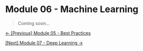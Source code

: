 # Module 06 - Machine Learning

> Coming soon...

[&#8592; \[Previous\] Module 05 - Best Practices](../m05-best-practices/README.md) 

[\[Next\] Module 07 - Deep Learning &#8594;](../m07-deep-learning/README.md)